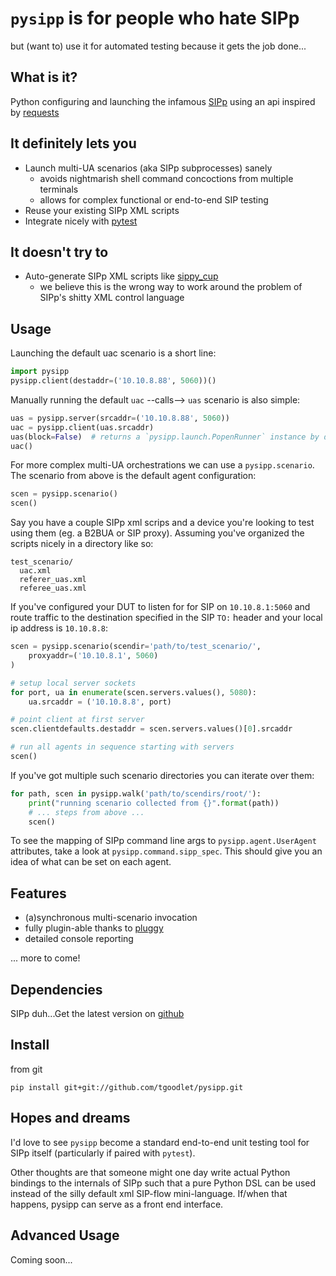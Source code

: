 # `pysipp` is for people who hate SIPp
but (want to) use it for automated testing because it gets the job done...


## What is it?
Python configuring and launching the infamous
[SIPp](http://sipp.sourceforge.net/) using an api inspired by
[requests](http://docs.python-requests.org/)

## It definitely lets you

- Launch multi-UA scenarios (aka SIPp subprocesses) sanely
  * avoids nightmarish shell command concoctions from multiple terminals
  * allows for complex functional or end-to-end SIP testing
- Reuse your existing SIPp XML scripts
- Integrate nicely with [pytest](http://pytest.org/)


## It doesn't try to

- Auto-generate SIPp XML scripts like [sippy_cup](https://github.com/mojolingo/sippy_cup)
  * we believe this is the wrong way to work around the problem of SIPp's shitty XML control language


## Usage
Launching the default uac scenario is a short line:

```python
import pysipp
pysipp.client(destaddr=('10.10.8.88', 5060))()
```

Manually running the default `uac` --calls--> `uas` scenario is also simple:

```python
uas = pysipp.server(srcaddr=('10.10.8.88', 5060))
uac = pysipp.client(uas.srcaddr)
uas(block=False)  # returns a `pysipp.launch.PopenRunner` instance by default
uac()
```

For more complex multi-UA orchestrations we can use
a `pysipp.scenario`. The scenario from above is the default
agent configuration:

```python
scen = pysipp.scenario()
scen()
```

Say you have a couple SIPp xml scrips and a device you're looking to
test using them (eg. a B2BUA or SIP proxy). Assuming you've organized
the scripts nicely in a directory like so:

```
test_scenario/
  uac.xml
  referer_uas.xml
  referee_uas.xml
```

If you've configured your DUT to listen for for SIP on `10.10.8.1:5060`
and route traffic to the destination specified in the SIP `TO:` header
and your local ip address is `10.10.8.8`:

```python
scen = pysipp.scenario(scendir='path/to/test_scenario/',
    proxyaddr=('10.10.8.1', 5060)
)

# setup local server sockets
for port, ua in enumerate(scen.servers.values(), 5080):
    ua.srcaddr = ('10.10.8.8', port)

# point client at first server
scen.clientdefaults.destaddr = scen.servers.values()[0].srcaddr

# run all agents in sequence starting with servers
scen()
```

If you've got multiple such scenario directories you can iterate over
them:

```python
for path, scen in pysipp.walk('path/to/scendirs/root/'):
    print("running scenario collected from {}".format(path))
    # ... steps from above ...
    scen()
```

To see the mapping of SIPp command line args to `pysipp.agent.UserAgent`
attributes, take a look at `pysipp.command.sipp_spec`.
This should give you an idea of what can be set on each agent.


## Features
- (a)synchronous multi-scenario invocation
- fully plugin-able thanks to [pluggy](https://github.com/hpk42/pluggy)
- detailed console reporting

... more to come!


## Dependencies
SIPp duh...Get the latest version on [github](https://github.com/SIPp/sipp)


## Install
from git
```
pip install git+git://github.com/tgoodlet/pysipp.git
```


## Hopes and dreams
I'd love to see `pysipp` become a standard end-to-end unit testing
tool for SIPp itself (particularly if paired with `pytest`).

Other thoughts are that someone might one day write actual
Python bindings to the internals of SIPp such that a pure Python DSL
can be used instead of the silly default xml SIP-flow mini-language.
If/when that happens, pysipp can serve as a front end interface.


## Advanced Usage
Coming soon...
